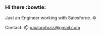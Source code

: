 ### Hi there :bowtie:

Just an Engineer working with Salesforce. ⚙

Contact: 📫 paulorobcss@gmail.com
